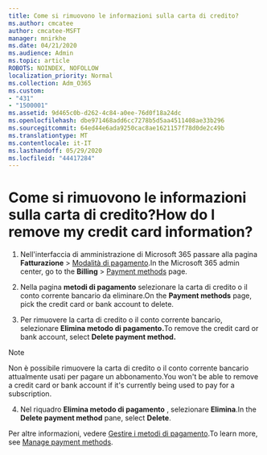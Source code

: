 ```yaml
---
title: Come si rimuovono le informazioni sulla carta di credito?
ms.author: cmcatee
author: cmcatee-MSFT
manager: mnirkhe
ms.date: 04/21/2020
ms.audience: Admin
ms.topic: article
ROBOTS: NOINDEX, NOFOLLOW
localization_priority: Normal
ms.collection: Adm_O365
ms.custom:
- "431"
- "1500001"
ms.assetid: 9d465c0b-d262-4c84-a0ee-76d0f18a24dc
ms.openlocfilehash: dbe971468add6cc7278b5d5aa4511408ae33b296
ms.sourcegitcommit: 64ed44e6ada9250cac8ae1621157f78d0de2c49b
ms.translationtype: MT
ms.contentlocale: it-IT
ms.lasthandoff: 05/29/2020
ms.locfileid: "44417284"
---
```

# <a name="how-do-i-remove-my-credit-card-information"></a><span data-ttu-id="53879-102">Come si rimuovono le informazioni sulla carta di credito?</span><span class="sxs-lookup"><span data-stu-id="53879-102">How do I remove my credit card information?</span></span>

1. <span data-ttu-id="53879-103">Nell'interfaccia di amministrazione di Microsoft 365 passare alla pagina **Fatturazione** \> [Modalità di pagamento](https://go.microsoft.com/fwlink/p/?linkid=2018806).</span><span class="sxs-lookup"><span data-stu-id="53879-103">In the Microsoft 365 admin center, go to the **Billing** \> [Payment methods](https://go.microsoft.com/fwlink/p/?linkid=2018806) page.</span></span>

2. <span data-ttu-id="53879-104">Nella pagina **metodi di pagamento** selezionare la carta di credito o il conto corrente bancario da eliminare.</span><span class="sxs-lookup"><span data-stu-id="53879-104">On the **Payment methods** page, pick the credit card or bank account to delete.</span></span>

3. <span data-ttu-id="53879-105">Per rimuovere la carta di credito o il conto corrente bancario, selezionare **Elimina metodo di pagamento.**</span><span class="sxs-lookup"><span data-stu-id="53879-105">To remove the credit card or bank account, select **Delete payment method.**</span></span>

> [!NOTE]
> <span data-ttu-id="53879-106">Non è possibile rimuovere la carta di credito o il conto corrente bancario attualmente usati per pagare un abbonamento.</span><span class="sxs-lookup"><span data-stu-id="53879-106">You won't be able to remove a credit card or bank account if it's currently being used to pay for a subscription.</span></span>

4. <span data-ttu-id="53879-107">Nel riquadro **Elimina metodo di pagamento** , selezionare **Elimina**.</span><span class="sxs-lookup"><span data-stu-id="53879-107">In the **Delete payment method** pane, select **Delete**.</span></span>

<span data-ttu-id="53879-108">Per altre informazioni, vedere [Gestire i metodi di pagamento](https://docs.microsoft.com/microsoft-365/commerce/billing-and-payments/manage-payment-methods).</span><span class="sxs-lookup"><span data-stu-id="53879-108">To learn more, see [Manage payment methods](https://docs.microsoft.com/microsoft-365/commerce/billing-and-payments/manage-payment-methods).</span></span>